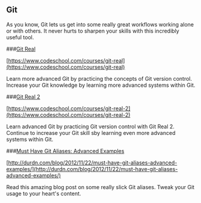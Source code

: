 ## Git

As you know, Git lets us get into some really great workflows working alone or with others. It never hurts to sharpen your skills with this incredibly useful tool.

###[Git Real](https://www.codeschool.com/courses/git-real)

[https://www.codeschool.com/courses/git-real](https://www.codeschool.com/courses/git-real)

Learn more advanced Git by practicing the concepts of Git version control. Increase your Git knowledge by learning more advanced systems within Git.

###[Git Real 2](https://www.codeschool.com/courses/git-real-2)

[https://www.codeschool.com/courses/git-real-2](https://www.codeschool.com/courses/git-real-2)

Learn advanced Git by practicing Git version control with Git Real 2. Continue to increase your Git skill sby learning even more advanced systems within Git.

###[Must Have Git Aliases: Advanced Examples](http://durdn.com/blog/2012/11/22/must-have-git-aliases-advanced-examples/)

[http://durdn.com/blog/2012/11/22/must-have-git-aliases-advanced-examples/](http://durdn.com/blog/2012/11/22/must-have-git-aliases-advanced-examples/)

Read this amazing blog post on some really slick Git aliases. Tweak your Git usage to your heart's content.